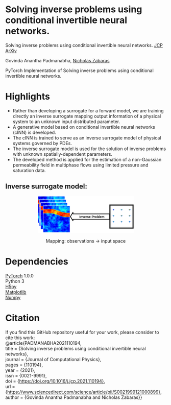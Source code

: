 # Solving inverse problems using conditional invertible neural networks.

Solving inverse problems using conditional invertible neural networks. [JCP](https://www.sciencedirect.com/science/article/pii/S0021999121000899#se0110) [ArXiv](https://arxiv.org/abs/2007.15849)

Govinda Anantha Padmanabha, [Nicholas Zabaras](https://www.zabaras.com/)

PyTorch Implementation of Solving inverse problems using conditional invertible neural networks.

# Highlights
* Rather than developing a surrogate for a forward model, we are training directly an inverse surrogate mapping output information of a physical system to an unknown input distributed parameter.
* A generative model based on conditional invertible neural networks (cINN) is developed.
* The cINN is trained to serve as an inverse surrogate model of physical systems governed by PDEs.
* The inverse surrogate model is used for the solution of inverse problems with unknown spatially-dependent parameters.
* The developed method is applied for the estimation of a non-Gaussian permeability field in multiphase flows using limited pressure and saturation data.

## Inverse surrogate model:
<p align="center">
 <img src="/2D/images/Pic1-3.png" width="300">
 </p> 
 <p align="center">
Mapping: observations &#8594 input space
 </p> 
 
# Dependencies
[PyTorch](https://pytorch.org/) 1.0.0   
Python 3  
[H5py](https://www.h5py.org/)  
[Matplotlib](https://matplotlib.org/stable/index.html)  
[Numpy](https://numpy.org/)  


# Citation  
If you find this GitHub repository useful for your work, please consider to cite this work:    
@article{PADMANABHA2021110194,  
title = {Solving inverse problems using conditional invertible neural networks},  
journal = {Journal of Computational Physics},  
pages = {110194},  
year = {2021},  
issn = {0021-9991},  
doi = {https://doi.org/10.1016/j.jcp.2021.110194},  
url = {https://www.sciencedirect.com/science/article/pii/S0021999121000899},  
author = {Govinda Anantha Padmanabha and Nicholas Zabaras}}
